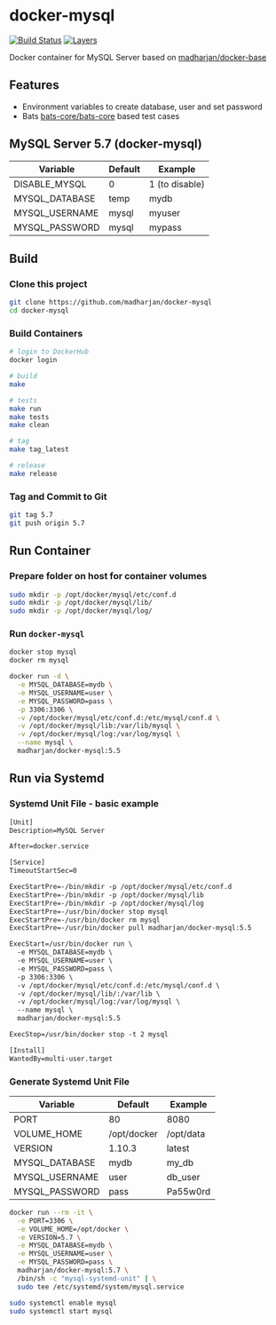 # docker-mysql

[![Build Status](https://travis-ci.com/madharjan/docker-mysql.svg?branch=master)](https://travis-ci.com/madharjan/docker-mysql)
[![Layers](https://images.microbadger.com/badges/image/madharjan/docker-mysql.svg)](http://microbadger.com/images/madharjan/docker-mysql)

Docker container for MySQL Server based on [madharjan/docker-base](https://github.com/madharjan/docker-base/)

## Features

* Environment variables to create database, user and set password
* Bats [bats-core/bats-core](https://github.com/bats-core/bats-core) based test cases

## MySQL Server 5.7 (docker-mysql)

| Variable        | Default      | Example        |
|-----------------|--------------|----------------|
| DISABLE_MYSQL   | 0            | 1 (to disable) |
| MYSQL_DATABASE  | temp         | mydb           |
| MYSQL_USERNAME  | mysql        | myuser         |
| MYSQL_PASSWORD  | mysql        | mypass         |

## Build

### Clone this project

```bash
git clone https://github.com/madharjan/docker-mysql
cd docker-mysql
```

### Build Containers

```bash
# login to DockerHub
docker login

# build
make

# tests
make run
make tests
make clean

# tag
make tag_latest

# release
make release
```

### Tag and Commit to Git

```bash
git tag 5.7
git push origin 5.7
```

## Run Container

### Prepare folder on host for container volumes

```bash
sudo mkdir -p /opt/docker/mysql/etc/conf.d
sudo mkdir -p /opt/docker/mysql/lib/
sudo mkdir -p /opt/docker/mysql/log/
```

### Run `docker-mysql`

```bash
docker stop mysql
docker rm mysql

docker run -d \
  -e MYSQL_DATABASE=mydb \
  -e MYSQL_USERNAME=user \
  -e MYSQL_PASSWORD=pass \
  -p 3306:3306 \
  -v /opt/docker/mysql/etc/conf.d:/etc/mysql/conf.d \
  -v /opt/docker/mysql/lib:/var/lib/mysql \
  -v /opt/docker/mysql/log:/var/log/mysql \
  --name mysql \
  madharjan/docker-mysql:5.5
```

## Run via Systemd

### Systemd Unit File - basic example

```txt
[Unit]
Description=MySQL Server

After=docker.service

[Service]
TimeoutStartSec=0

ExecStartPre=-/bin/mkdir -p /opt/docker/mysql/etc/conf.d
ExecStartPre=-/bin/mkdir -p /opt/docker/mysql/lib
ExecStartPre=-/bin/mkdir -p /opt/docker/mysql/log
ExecStartPre=-/usr/bin/docker stop mysql
ExecStartPre=-/usr/bin/docker rm mysql
ExecStartPre=-/usr/bin/docker pull madharjan/docker-mysql:5.5

ExecStart=/usr/bin/docker run \
  -e MYSQL_DATABASE=mydb \
  -e MYSQL_USERNAME=user \
  -e MYSQL_PASSWORD=pass \
  -p 3306:3306 \
  -v /opt/docker/mysql/etc/conf.d:/etc/mysql/conf.d \
  -v /opt/docker/mysql/lib/:/var/lib \
  -v /opt/docker/mysql/log:/var/log/mysql \
  --name mysql \
  madharjan/docker-mysql:5.5

ExecStop=/usr/bin/docker stop -t 2 mysql

[Install]
WantedBy=multi-user.target
```

### Generate Systemd Unit File

| Variable            | Default          | Example                                                          |
|---------------------|------------------|------------------------------------------------------------------|
| PORT                | 80               | 8080                                                             |
| VOLUME_HOME         | /opt/docker      | /opt/data                                                        |
| VERSION             | 1.10.3           | latest                                                           |
| MYSQL_DATABASE      | mydb             | my_db                                                            |
| MYSQL_USERNAME      | user             | db_user                                                          |
| MYSQL_PASSWORD      | pass             | Pa55w0rd                                                         |

```bash
docker run --rm -it \
  -e PORT=3306 \
  -e VOLUME_HOME=/opt/docker \
  -e VERSION=5.7 \
  -e MYSQL_DATABASE=mydb \
  -e MYSQL_USERNAME=user \
  -e MYSQL_PASSWORD=pass \
  madharjan/docker-mysql:5.7 \
  /bin/sh -c "mysql-systemd-unit" | \
  sudo tee /etc/systemd/system/mysql.service

sudo systemctl enable mysql
sudo systemctl start mysql
```
